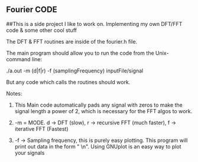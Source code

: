 ## Fourier CODE

##This is a side project I like to work on. Implementing my own DFT/FFT code &amp; some other cool stuff

The DFT & FFT routines are inside of the fourier.h file. 

The main program should allow you to run the code from the Unix-command line:

./a.out -m (d|f|r) -f (samplingFrequency) inputFile/signal

But any code which calls the routines should work. 

Notes:
1. This Main code automatically pads any signal with zeros to make the signal length a power of 2,
which is necessary for the FFT algos to work.

2. -m = MODE. d -> DFT (slow), r -> recursive FFT (much faster), f -> iterative FFT (Fastest) 

3. -f -> Sampling frequency, this is purely easy plotting. This program will print out 
data in the form "<freq Index> <value> \n". Using GNUplot is an easy way to plot your signals 



